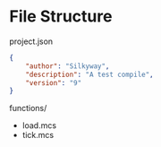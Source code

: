 # File Structure

project.json
```json
{
    "author": "Silkyway",
    "description": "A test compile",
    "version": "9"
}
```
functions/
* load.mcs
* tick.mcs
